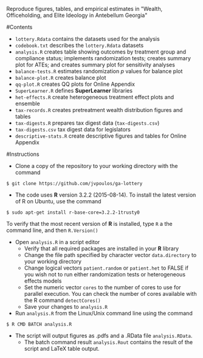 Reproduce figures, tables, and empirical estimates in "Wealth, Officeholding, and Elite Ideology in Antebellum Georgia"

#Contents
* `lottery.Rdata` contains the datasets used for the analysis 
* `codebook.txt` describes the `lottery.Rdata` datasets
* `analysis.R` creates table showing outcomes by treatment group and compliance status; implements randomization tests; creates summary plot for ATEs; and creates summary plot for sensitivity analyses 
* `balance-tests.R` estimates randomization *p* values for balance plot
* `balance-plot.R` creates balance plot
* `qq-plot.R` creates QQ plots for Online Appendix
* `SuperLearner.R` defines **SuperLearner** libraries
* `het-effects.R` create heterogeneous treatment effect plots and ensemble 
* `tax-records.R` creates pretreatment wealth distribution figures and tables
* `tax-digests.R` prepares tax digest data (`tax-digests.csv`) 
* `tax-digests.csv` tax digest data for legislators
* `descriptive-stats.R` create descriptive figures and tables for Online Appendix

#Instructions
* Clone a copy of the repository to your working directory with the command

```
$ git clone https://github.com/jvpoulos/ga-lottery
```
* The code uses **R** version 3.2.2 (2015-08-14). To install the latest version of R on Ubuntu, use the command 
```
$ sudo apt-get install r-base-core=3.2.2-1trusty0
```
To verify that the most recent version of **R** is installed, type `R` a the command line, and then `R.Version()`
* Open `analysis.R` in a script editor
  * Verify that all required packages are installed in your **R** library
  * Change the file path specified by character vector `data.directory` to your working directory
  * Change logical vectors `patient.random` or `patient.het` to FALSE if you wish not to run either randomization tests or heterogeneous effects models
  * Set the numeric vector `cores` to the number of cores to use for parallel execution. You can check the number of cores available with the R command `detectCores()`
  * Save your changes to `analysis.R`
* Run `analysis.R` from the Linux/Unix command line using the command
```
$ R CMD BATCH analysis.R
```
* The script will output figures as .pdfs and a .RData file `analysis.RData`.
  * The batch command result `analysis.Rout` contains the result of the script and LaTeX table output.
